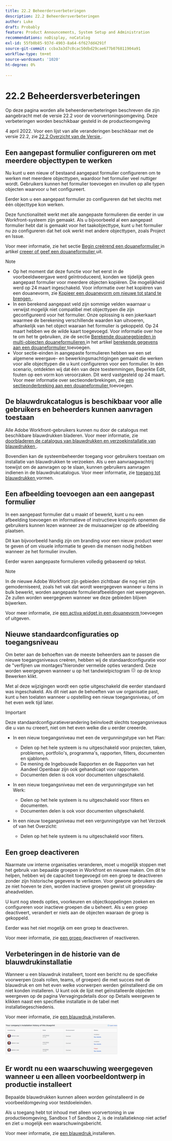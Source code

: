 ```yaml
---
title: 22.2 Beheerdersverbeteringen
description: 22.2 Beheerdersverbeteringen
author: Luke
draft: Probably
feature: Product Announcements, System Setup and Administration
recommendations: noDisplay, noCatalog
exl-id: 55fb0b85-937d-4903-8a64-6f627dd4291f
source-git-commit: ccba3a3d7c0cac50dbd29cae677b076811904a91
workflow-type: tm+mt
source-wordcount: '1020'
ht-degree: 0%

---
```


# 22.2 Beheerdersverbeteringen

Op deze pagina worden alle beheerderverbeteringen beschreven die zijn aangebracht met de versie 22.2 voor de voorvertoningsomgeving. Deze verbeteringen worden beschikbaar gesteld in de productieomgeving

<!--
<MadCap:conditionalText data-mc-conditions="QuicksilverOrClassic.Draft mode">
in January 2022
</MadCap:conditionalText>
-->

4 april 2022. Voor een lijst van alle veranderingen beschikbaar met de versie 22.2, zie [ 22.2 Overzicht van de Versie ](../../../product-announcements/product-releases/22.2-release-activity/22-2-release-overview.md).

## Een aangepast formulier configureren om met meerdere objecttypen te werken

Nu kunt u een nieuw of bestaand aangepast formulier configureren om te werken met meerdere objecttypen, waardoor het formulier veel nuttiger wordt. Gebruikers kunnen het formulier toevoegen en invullen op alle typen objecten waarvoor u het configureert.

Eerder kon u een aangepast formulier zo configureren dat het slechts met één objecttype kon werken.

Deze functionaliteit werkt met alle aangepaste formulieren die eerder in uw Workfront-systeem zijn gemaakt. Als u bijvoorbeeld al een aangepast formulier hebt dat is gemaakt voor het taakobjecttype, kunt u het formulier nu zo configureren dat het ook werkt met andere objecttypen, zoals Project en Issue.

Voor meer informatie, zie het sectie [ Begin creërend een douaneformulier ](../../../administration-and-setup/customize-workfront/create-manage-custom-forms/create-or-edit-a-custom-form.md#start) in artikel [ creeer of geef een douaneformulier ](../../../administration-and-setup/customize-workfront/create-manage-custom-forms/create-or-edit-a-custom-form.md) uit.

>[!NOTE]
>
>* Op het moment dat deze functie voor het eerst in de voorbeeldweergave werd geïntroduceerd, konden we tijdelijk geen aangepast formulier voor meerdere objecten kopiëren. Die mogelijkheid werd op 24 maart ingeschakeld. Voor informatie over het kopiëren van een douanevorm, zie [ Kopieer een douanevorm om nieuwe tot stand te brengen ](../../../administration-and-setup/customize-workfront/create-manage-custom-forms/copy-custom-form-to-create-a-new-one.md).
>* In een berekend aangepast veld zijn sommige velden waarnaar u verwijst mogelijk niet compatibel met objecttypen die zijn geconfigureerd voor het formulier. Onze oplossing is een jokerkaart waarmee de berekening verschillende waarden kan uitvoeren, afhankelijk van het object waaraan het formulier is gekoppeld. Op 24 maart hebben we de wilde kaart toegevoegd. Voor informatie over hoe te om het te gebruiken, zie de sectie [ Berekende douanegebieden in multi-objecten douaneformulieren ](../../../administration-and-setup/customize-workfront/create-manage-custom-forms/add-calculated-data-to-custom-form.md#calculat) in het artikel [ berekende gegevens aan een douaneformulier ](../../../administration-and-setup/customize-workfront/create-manage-custom-forms/add-calculated-data-to-custom-form.md) toevoegen.
>* Voor sectie-einden in aangepaste formulieren hebben we een set algemene weergave- en bewerkingsmachtigingen gemaakt die werken voor alle objecttypen die u kunt configureren voor een formulier. In één scenario, ontdekten wij dat één van deze toestemmingen, Beperkte Edit, fouten op een vorm kon veroorzaken. Dit werd vastgesteld op 24 maart. Voor meer informatie over sectieonderbrekingen, zie [ een sectieonderbreking aan een douaneformulier ](../../../administration-and-setup/customize-workfront/create-manage-custom-forms/add-a-section-break-to-a-custom-form.md) toevoegen.
>

## De blauwdrukcatalogus is beschikbaar voor alle gebruikers en beheerders kunnen aanvragen toestaan

Alle Adobe Workfront-gebruikers kunnen nu door de catalogus met beschikbare blauwdrukken bladeren. Voor meer informatie, zie [ doorbladeren de catalogus van blauwdrukken en verzoekinstallatie van blauwdrukken ](../../../administration-and-setup/blueprints/browse-catalog.md).

Bovendien kan de systeembeheerder toegang voor gebruikers toestaan om installatie van blauwdrukken te verzoeken. Als u een aanvraagwachtrij toewijst om de aanvragen op te slaan, kunnen gebruikers aanvragen indienen in de blauwdrukcatalogus. Voor meer informatie, zie [ toegang tot blauwdrukken ](../../../administration-and-setup/blueprints/configure-access-to-blueprints.md) vormen.

## Een afbeelding toevoegen aan een aangepast formulier

In een aangepast formulier dat u maakt of bewerkt, kunt u nu een afbeelding toevoegen en informatieve of instructieve knopinfo opnemen die gebruikers kunnen lezen wanneer ze de muisaanwijzer op de afbeelding plaatsen.

Dit kan bijvoorbeeld handig zijn om branding voor een nieuw product weer te geven of om visuele informatie te geven die mensen nodig hebben wanneer ze het formulier invullen.

Eerder waren aangepaste formulieren volledig gebaseerd op tekst.

>[!NOTE]
>
>In de nieuwe Adobe Workfront zijn gebieden zichtbaar die nog niet zijn gemoderniseerd, zoals het vak dat wordt weergegeven wanneer u items in bulk bewerkt, worden aangepaste formulierafbeeldingen niet weergegeven. Ze zullen worden weergegeven wanneer we deze gebieden blijven bijwerken.

Voor meer informatie, zie [ een activa widget in een douanevorm ](../../../administration-and-setup/customize-workfront/create-manage-custom-forms/add-widget-or-edit-its-properties-in-a-custom-form.md) toevoegen of uitgeven.

## Nieuwe standaardconfiguraties op toegangsniveau

Om beter aan de behoeften van de meeste beheerders aan te passen die nieuwe toegangsniveaus creëren, hebben wij de standaardconfiguratie voor de &quot;verfijnen uw montages&quot;hieronder vermelde opties veranderd. Deze worden weergegeven wanneer u op het tandwielpictogram ![](assets/gear-icon-in-access-levels.png) op de knop Bewerken klikt.

Met al deze wijzigingen wordt een optie uitgeschakeld die eerder standaard was ingeschakeld. Als dit niet aan de behoeften van uw organisatie past, kunt u hen toelaten wanneer u opstelling een nieuw toegangsniveau, of om het even welk tijd later.

>[!IMPORTANT]
>
>Deze standaardconfiguratieverandering beïnvloedt slechts toegangsniveaus die u van nu creeert, niet om het even welke die u eerder creeerde.

* In een nieuw toegangsniveau met een de vergunningstype van het Plan:

   * Delen op het hele systeem is nu uitgeschakeld voor projecten, taken, problemen, portfolio&#39;s, programma&#39;s, rapporten, filters, documenten en sjablonen.
   * De mening de Ingebouwde Rapporten en de Rapporten van het Aandeel Openbaar zijn ook gehandicapt voor rapporten.
   * Documenten delen is ook voor documenten uitgeschakeld.

* In een nieuw toegangsniveau met een de vergunningstype van het Werk:

   * Delen op het hele systeem is nu uitgeschakeld voor filters en documenten.
   * Documenten delen is ook voor documenten uitgeschakeld.

* In een nieuw toegangsniveau met een vergunningstype van het Verzoek of van het Overzicht:

   * Delen op het hele systeem is nu uitgeschakeld voor filters.

## Een groep deactiveren

Naarmate uw interne organisaties veranderen, moet u mogelijk stoppen met het gebruik van bepaalde groepen in Workfront en nieuwe maken. Om dit te helpen, hebben wij de capaciteit toegevoegd om een groep te deactiveren zonder zijn historische gegevens te verliezen. Voor gewone gebruikers die ze niet hoeven te zien, worden inactieve groepen gewist uit groepsday-aheadvelden.

U kunt nog steeds opties, voorkeuren en objectkoppelingen zoeken en configureren voor inactieve groepen die u beheert. Als u een groep deactiveert, verandert er niets aan de objecten waaraan de groep is gekoppeld.

Eerder was het niet mogelijk om een groep te deactiveren.

Voor meer informatie, zie [ een groep ](../../../administration-and-setup/manage-groups/create-and-manage-groups/deactivate-or-reactivate-a-group.md) deactiveren of reactiveren.

## Verbeteringen in de historie van de blauwdrukinstallatie

Wanneer u een blauwdruk installeert, toont een bericht nu de specifieke voorwerpen (zoals rollen, teams, of groepen) die met succes met de blauwdruk en om het even welke voorwerpen werden geïnstalleerd die om niet konden installeren. U kunt ook de lijst met geïnstalleerde objecten weergeven op de pagina Vervagingsdetails door op Details weergeven te klikken naast een specifieke installatie in de tabel met installatiegeschiedenis.

Voor meer informatie, zie [ een blauwdruk ](../../../administration-and-setup/blueprints/blueprints-install.md) installeren.

![](assets/blueprints-installation-history-350x95.png)

## Er wordt nu een waarschuwing weergegeven wanneer u een alleen voorbeeldontwerp in productie installeert

Bepaalde blauwdrukken kunnen alleen worden geïnstalleerd in de voorbeeldomgeving voor testdoeleinden.

Als u toegang hebt tot inhoud met alleen voorvertoning in uw productieomgeving, Sandbox 1 of Sandbox 2, is de installatieknop niet actief en ziet u mogelijk een waarschuwingsbericht.

Voor meer informatie, zie [ een blauwdruk ](../../../administration-and-setup/blueprints/blueprints-install.md) installeren.
